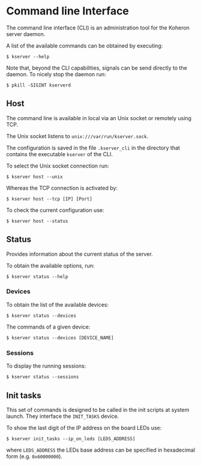 # Command line Interface

The command line interface (CLI) is an administration tool for the Koheron server daemon.

A list of the available commands can be obtained by executing:
```
$ kserver --help
```

Note that, beyond the CLI capabilities, signals can be send directly to the daemon. To nicely stop the daemon run:
```
$ pkill -SIGINT kserverd
```

## Host

The command line is available in local via an Unix socket or remotely using TCP.

The Unix socket listens to `unix:///var/run/kserver.sock`.

The configuration is saved in the file `.kserver_cli` in the directory that contains the executable `kserver` of the CLI.

To select the Unix socket connection run:
```
$ kserver host --unix
```
Whereas the TCP connection is activated by:
```
$ kserver host --tcp [IP] [Port]
```
To check the current configuration use:
```
$ kserver host --status
```

## Status

Provides information about the current status of the server.

To obtain the available options, run:
```
$ kserver status --help
```

### Devices

To obtain the list of the available devices:
```
$ kserver status --devices
```

The commands of a given device:
```
$ kserver status --devices [DEVICE_NAME]
```

### Sessions

To display the running sessions:
```
$ kserver status --sessions
```

## Init tasks

This set of commands is designed to be called in the init scripts at system launch. They interface the `INIT_TASKS` device.

To show the last digit of the IP address on the board LEDs use:
```
$ kserver init_tasks --ip_on_leds [LEDS_ADDRESS]
```
where `LEDS_ADDRESS` the LEDs base address can be specified in hexadecimal form (e.g. `0x60000000`).
